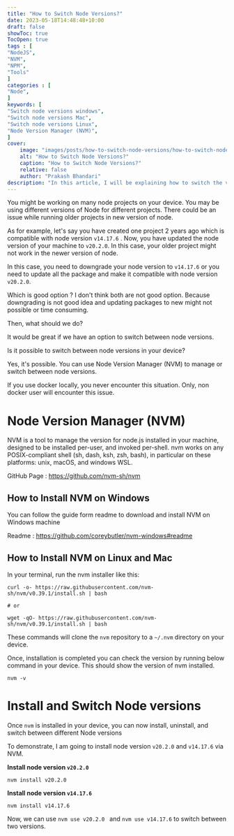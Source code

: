 ```yaml
---
title: "How to Switch Node Versions?"
date: 2023-05-18T14:48:48+10:00
draft: false
showToc: true
TocOpen: true
tags : [
"NodeJS",
"NVM",
"NPM",
"Tools"
]
categories : [
"Node",
]
keywords: [
"Switch node versions windows",
"Switch node versions Mac",
"Switch node versions Linux",
"Node Version Manager (NVM)",
]
cover:
    image: "images/posts/how-to-switch-node-versions/how-to-switch-node-versions.png"
    alt: "How to Switch Node Versions?"
    caption: "How to Switch Node Versions?"
    relative: false
    author: "Prakash Bhandari"
description: "In this article, I will be explaining how to switch the version of Node installed in your machine. I will explain how Node Version Manager (NVM) is used to manage or switch between node versions."
---
```


You might be working on many node projects on your device. You may be using different versions of Node for different projects.
There could be an issue while running older projects in new version of node. 

As for example, let's say you have created one project 2 years ago which is compatible with node version `v14.17.6` .
Now, you have updated the node version of your machine  to `v20.2.0`.  In this case, your older project might not work
in the newer version of node.

In this case, you need to downgrade your node version to `v14.17.6` or you need to update all the package and make it compatible with
node version `v20.2.0`.

Which is good option ? I don't think both are not good option. Because downgrading is not good idea and updating packages to new might not possible or time consuming.

Then, what should we do?

It would be great if we have an option to switch between node versions. 

Is it possible to switch between node versions in your device? 

Yes, it's possible. You can use Node Version Manager (NVM) to manage or switch between node versions.

If you use docker locally, you never encounter this situation. Only, non docker user will encounter this issue.

# Node Version Manager (NVM) 

NVM is a tool to manage the version for node.js installed in your machine, designed to be installed per-user, and invoked per-shell. nvm works on any POSIX-compliant shell (sh, dash, ksh, zsh, bash), in particular on these platforms: unix, macOS, 
and windows WSL.

GitHub Page : https://github.com/nvm-sh/nvm

## How to Install NVM on Windows 
You can follow the guide form readme to download and install NVM on Windows machine 

Readme : https://github.com/coreybutler/nvm-windows#readme

## How to Install NVM on Linux and Mac
In your terminal, run the nvm installer like this:

```
curl -o- https://raw.githubusercontent.com/nvm-sh/nvm/v0.39.1/install.sh | bash

# or

wget -qO- https://raw.githubusercontent.com/nvm-sh/nvm/v0.39.1/install.sh | bash
```

These commands will clone the `nvm` repository to a `~/.nvm` directory on your device.

Once, installation is completed you can check the version by running below command in your device. This should show the version of nvm installed.

`nvm -v`

# Install and Switch Node versions

Once  `nvm` is installed in your device, you can now install, uninstall, and switch between
different Node versions 

To demonstrate, I am going to install node version `v20.2.0` and `v14.17.6` via NVM.

**Install node version `v20.2.0`**

`nvm install v20.2.0` 

**Install node version `v14.17.6`**

`nvm install v14.17.6`

Now, we can use `nvm use v20.2.0 ` and `nvm use v14.17.6` to switch between two versions.




